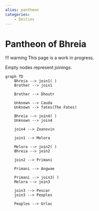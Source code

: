 ```yaml
---
alias: pantheon
categories:
    - Deities
---
```

# Pantheon of Bhreia

!!! warning
    This page is a work in progress.

Empty nodes represent joinings.

```mermaid
graph TD
    Bhreia --> join1( )
    Brother --> join1

    Brother --> Dhoutr

    Unknown --> Cauda
    Unknown --> fates(The Fates)

    Bhreia --> join4( )
    Unknown --> join4

    join4 --> Zoanovin

    join1 --> Melora

    Melora --> join2( )
    Bhreia --> join2

    join2 --> Primani

    Primani --> Angwae

    Primani --> join3( )
    Melora --> join3

    join3 --> Pescar
    join3 --> Peoples

    Peoples --> Urlac
```
